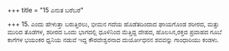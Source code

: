 +++
title = "15 ಎನುತ ಬರೆಬರೆ"

+++
15. ಎಂದು ಹೇಳುತ್ತಾ ಬರುತ್ತಿರಲು, ಭೀಮನ ಗದೆಯ ಹೊಡೆತದಿಂದಾದ ಘಾಯಗೊಂಡ ಶರೀರದ, ಮತ್ತು ಮುರಿದ ತೊಡೆಗಳ, ಶರೀರದ ಒಂದು ಭಾಗದಲ್ಲಿ ಧೂಳಿನಿಂದ ಮೆತ್ತಿದ್ದ ದೇಹದ, ಹೊಲಸಿನ,ರಕ್ತದ ಪ್ರವಾಹದ  ಗೂಬೆ ಕಾಗೆಗಳ ಭಯಂಕರ ಧ್ವನಿಯ ನಡುವೆ ಇದ್ದ ಕೌರವೇಶ್ವರನಾದ ದುರ್ಯೋಧನನ ಶವವನ್ನು ಗಾಂಧಾರಿಯು ಕಂಡಳು.